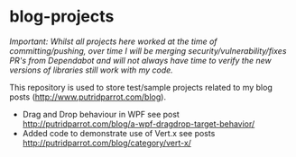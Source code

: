 # blog-projects

_Important: Whilst all projects here worked at the time of committing/pushing, over time I will be merging security/vulnerability/fixes PR's from Dependabot and will not always have time to verify the new versions of libraries still work with my code._

This repository is used to store test/sample projects related to my blog posts (http://www.putridparrot.com/blog). 

* Drag and Drop behaviour in WPF see post http://putridparrot.com/blog/a-wpf-dragdrop-target-behavior/
* Added code to demonstrate use of Vert.x see posts http://putridparrot.com/blog/category/vert-x/
